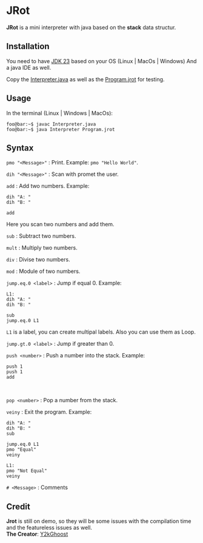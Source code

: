 # JRot
**JRot** is a mini interpreter with java based on the **stack** data structur.

## Installation
You need to have [JDK 23](https://www.oracle.com/java/technologies/downloads/#jdk23-windows) based on your OS (Linux | MacOs | Windows)
And a java IDE as well.

Copy the [Interpreter.java](https://github.com/Y2kGhoost/Interpreter/blob/master/Interpreter.java) as well as the [Program.jrot](https://github.com/Y2kGhoost/Interpreter/blob/master/Program.jrot)
for testing.

## Usage

In the terminal (Linux | Windows | MacOs):
```console
foo@bar:~$ javac Interpreter.java
foo@bar:~$ java Interpreter Program.jrot
```

## Syntax

`pmo "<Message>"` : Print. Example: `pmo "Hello World"`. <br>

`dih "<Message>"` : Scan with promet the user. <br>

`add` : Add two numbers. Example:  
```
dih "A: "
dih "B: "

add
```
Here you scan two numbers and add them. <br>

`sub` : Subtract two numbers. <br>

`mult` : Multiply two numbers. <br>

`div` : Divise two numbers. <br>

`mod` : Module of two numbers. <br>

`jump.eq.0 <label>` : Jump if equal 0. Example:
```
L1:
dih "A: "
dih "B: "

sub
jump.eq.0 L1
```
`L1` is a label, you can create multipal labels. Also you can use them as Loop. <br>

`jump.gt.0 <label>` : Jump if greater than 0. <br>

`push <number>` : Push a number into the stack. Example:
```
push 1
push 1
add
```
<br>

`pop <number>` : Pop a number from the stack.<br>

`veiny` : Exit the program. Example:
```
dih "A: "
dih "B: "
sub

jump.eq.0 L1
pmo "Equal"
veiny

L1:
pmo "Not Equal"
veiny
```

`# <Message>` : Comments <br>

## Credit 

**Jrot** is still on demo, so they will be some issues with the compilation time and the featureless issues as well.<br>
**The Creator**: [Y2kGhoost](https://github.com/Y2kGhoost)

